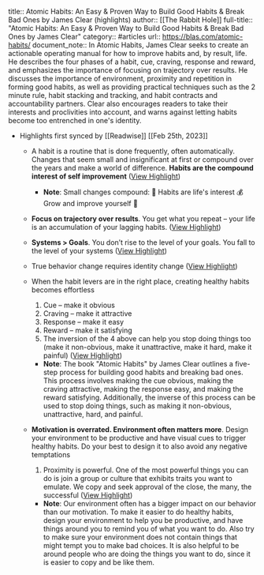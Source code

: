 title:: Atomic Habits: An Easy & Proven Way to Build Good Habits & Break Bad Ones by James Clear (highlights)
author:: [[The Rabbit Hole]]
full-title:: "Atomic Habits: An Easy & Proven Way to Build Good Habits & Break Bad Ones by James Clear"
category:: #articles
url:: https://blas.com/atomic-habits/
document_note:: In Atomic Habits, James Clear seeks to create an actionable operating manual for how to improve habits and, by result, life. He describes the four phases of a habit, cue, craving, response and reward, and emphasizes the importance of focusing on trajectory over results. He discusses the importance of environment, proximity and repetition in forming good habits, as well as providing practical techniques such as the 2 minute rule, habit stacking and tracking, and habit contracts and accountability partners. Clear also encourages readers to take their interests and proclivities into account, and warns against letting habits become too entrenched in one's identity.

- Highlights first synced by [[Readwise]] [[Feb 25th, 2023]]
	- A habit is a routine that is done frequently, often automatically. Changes that seem small and insignificant at first or compound over the years and make a world of difference. **Habits are the compound interest of self improvement** ([View Highlight](https://read.readwise.io/read/01gt1asmthswr3ewfzjfkmjc1f))
		- **Note**: Small changes compound: 🤔
		  Habits are life's interest 💰
		  Grow and improve yourself 💪
	- **Focus on trajectory over results**. You get what you repeat – your life is an accumulation of your lagging habits. ([View Highlight](https://read.readwise.io/read/01gt1asjexqm3e6x516mybmagh))
	- **Systems > Goals**. You don’t rise to the level of your goals. You fall to the level of your systems ([View Highlight](https://read.readwise.io/read/01gt1asg996kb6yr908bhvf9fn))
	- True behavior change requires identity change ([View Highlight](https://read.readwise.io/read/01gt1ase2nv9p753wq5z9446mk))
	- When the habit levers are in the right place, creating healthy habits becomes effortless
	  
	  1.  Cue – make it obvious
	  2.  Craving – make it attractive
	  3.  Response – make it easy
	  4.  Reward – make it satisfying
	  5.  The inversion of the 4 above can help you stop doing things too (make it non-obvious, make it unattractive, make it hard, make it painful) ([View Highlight](https://read.readwise.io/read/01gt1arhb1qswh7b9ten470fkc))
		- **Note**: The book "Atomic Habits" by James Clear outlines a five-step process for building good habits and breaking bad ones. This process involves making the cue obvious, making the craving attractive, making the response easy, and making the reward satisfying. Additionally, the inverse of this process can be used to stop doing things, such as making it non-obvious, unattractive, hard, and painful.
	- **Motivation is overrated. Environment often matters more**. Design your environment to be productive and have visual cues to trigger healthy habits. Do your best to design it to also avoid any negative temptations
	  
	  1.  Proximity is powerful. One of the most powerful things you can do is join a group or culture that exhibits traits you want to emulate. We copy and seek approval of the close, the many, the successful ([View Highlight](https://read.readwise.io/read/01gt1arxek7cv65q700r612zrg))
		- **Note**: Our environment often has a bigger impact on our behavior than our motivation. To make it easier to do healthy habits, design your environment to help you be productive, and have things around you to remind you of what you want to do. Also try to make sure your environment does not contain things that might tempt you to make bad choices. It is also helpful to be around people who are doing the things you want to do, since it is easier to copy and be like them.